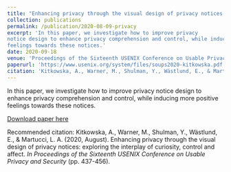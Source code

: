 ```yaml
---
title: "Enhancing privacy through the visual design of privacy notices: exploring the interplay of curiosity, control and affect"
collection: publications
permalink: /publication/2020-08-09-privacy
excerpt: 'In this paper, we investigate how to improve privacy 
notice design to enhance privacy comprehension and control, while inducing more positive 
feelings towards these notices.'
date: 2020-09-18
venue: 'Proceedings of the Sixteenth USENIX Conference on Usable Privacy and Security'
paperurl: 'https://www.usenix.org/system/files/soups2020-kitkowska.pdf'
citation: 'Kitkowska, A., Warner, M., Shulman, Y., Wästlund, E., & Martucci, L. A. (2020, August). Enhancing privacy through the visual design of privacy notices: exploring the interplay of curiosity, control and affect. <i>In Proceedings of the Sixteenth USENIX Conference on Usable Privacy and Security </i> (pp. 437-456).'
---
```

 In this paper, we investigate how to improve privacy 
notice design to enhance privacy comprehension and control, while inducing more positive 
feelings towards these notices. 

[Download paper here](https://www.usenix.org/system/files/soups2020-kitkowska.pdf)

Recommended citation: Kitkowska, A., Warner, M., Shulman, Y., Wästlund, E., & Martucci, L. A. (2020, August). Enhancing privacy through the visual design of privacy notices: exploring the interplay of curiosity, control and affect. <i>In Proceedings of the Sixteenth USENIX Conference on Usable Privacy and Security </i> (pp. 437-456).